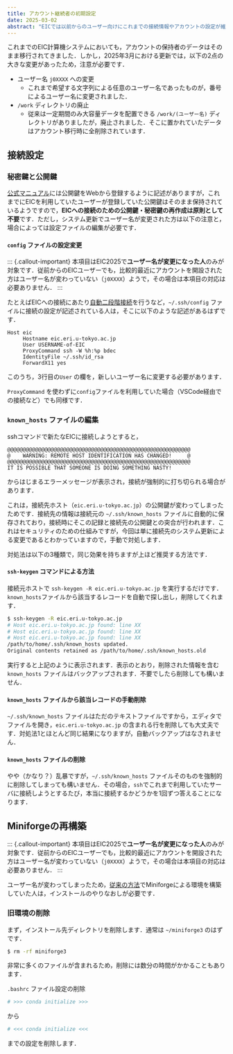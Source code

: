 ```yaml
---
title: アカウント継続者の初期設定
date: 2025-03-02
abstract: "EICでは以前からのユーザー向けにこれまでの接続情報やアカウントの設定が維持されています．一方，今回はシステム更新による大きな変更があったため，従来ユーザーは特別な作業が必要になる場合もあります．"
---
```


これまでのEIC計算機システムにおいても，アカウントの保持者のデータはそのまま移行されてきました．しかし，2025年3月における更新では，以下の2点の大きな変更があったため，注意が必要です．

- ユーザー名 `j0XXXX` への変更
  - これまで希望する文字列による任意のユーザー名であったものが，番号によるユーザー名に変更されました．
- `/work` ディレクトリの廃止
  - 従来は一定期間のみ大容量データを配置できる `/work/(ユーザー名)` ディレクトリがありましたが，廃止されました．そこに置かれていたデータはアカウント移行時に全削除されています．


## 接続設定

### 秘密鍵と公開鍵

[公式マニュアル](https://eic-support.eri.u-tokyo.ac.jp/wiki/?ログイン方法)には公開鍵をWebから登録するように記述がありますが，これまでにEICを利用していたユーザーが登録していた公開鍵はそのまま保持されているようですので，**EICへの接続のための公開鍵・秘密鍵の再作成は原則として不要**です．ただし，システム更新でユーザー名が変更された方は以下の注意と，場合によっては設定ファイルの編集が必要です．

#### `config` ファイルの設定変更

::: {.callout-important}
本項目はEIC2025で**ユーザー名が変更になった人**のみが対象です．従前からのEICユーザーでも，比較的最近にアカウントを開設された方はユーザー名が変わっていない（`j0XXXX`）ようで，その場合は本項目の対応は必要ありません．
:::

たとえばEICへの接続にあたり[自動二段階接続](../EIC2020/EIC2020-0A-two-step-connection.md)を行うなど，`~/.ssh/config` ファイルに接続の設定が記述されている人は，そこに以下のような記述があるはずです．

```
Host eic
     Hostname eic.eri.u-tokyo.ac.jp
     User USERNAME-of-EIC
     ProxyCommand ssh -W %h:%p bdec
     IdentityFile ~/.ssh/id_rsa
     ForwardX11 yes
```

このうち，3行目の`User` の欄を，新しいユーザー名に変更する必要があります．

`ProxyCommand` を使わずに`config`ファイルを利用していた場合（VSCode経由での接続など）でも同様です．

###  `known_hosts` ファイルの編集

sshコマンドで新たなEICに接続しようとすると，

```ssh
@@@@@@@@@@@@@@@@@@@@@@@@@@@@@@@@@@@@@@@@@@@@@@@@@@@@@@@@@@@
@    WARNING: REMOTE HOST IDENTIFICATION HAS CHANGED!     @
@@@@@@@@@@@@@@@@@@@@@@@@@@@@@@@@@@@@@@@@@@@@@@@@@@@@@@@@@@@
IT IS POSSIBLE THAT SOMEONE IS DOING SOMETHING NASTY!
```

からはじまるエラーメッセージが表示され，接続が強制的に打ち切られる場合があります．

これは，接続先ホスト（`eic.eri.u-tokyo.ac.jp`）の公開鍵が変わってしまったためです．接続先の情報は接続元の `~/.ssh/known_hosts` ファイルに自動的に保存されており，接続時にそこの記録と接続先の公開鍵との突合が行われます．これはセキュリティのための仕組みですが，今回は単に接続先のシステム更新による変更であるとわかっていますので，手動で対処します．

対処法は以下の3種類で，同じ効果を持ちますが上ほど推奨する方法です．

#### `ssh-keygen` コマンドによる方法

接続元ホストで `ssh-keygen -R eic.eri.u-tokyo.ac.jp` を実行するだけです．`known_hosts`ファイルから該当するレコードを自動で探し出し，削除してくれます．

```bash
$ ssh-keygen -R eic.eri.u-tokyo.ac.jp
# Host eic.eri.u-tokyo.ac.jp found: line XX
# Host eic.eri.u-tokyo.ac.jp found: line XX
# Host eic.eri.u-tokyo.ac.jp found: line XX
/path/to/home/.ssh/known_hosts updated.
Original contents retained as /path/to/home/.ssh/known_hosts.old
```

実行すると上記のように表示されます．表示のとおり，削除された情報を含む `known_hosts` ファイルはバックアップされます．不要でしたら削除しても構いません．

#### `known_hosts` ファイルから該当レコードの手動削除

`~/.ssh/known_hosts` ファイルはただのテキストファイルですから，エディタでファイルを開き，`eic.eri.u-tokyo.ac.jp` の含まれる行を削除しても大丈夫です．対処法1とほとんど同じ結果になりますが，自動バックアップはなされません．

#### `known_hosts` ファイルの削除

やや（かなり？）乱暴ですが，`~/.ssh/known_hosts` ファイルそのものを強制的に削除してしまっても構いません．その場合，`ssh`でこれまで利用していたサーバに接続しようとするたび，本当に接続するかどうかを1回ずつ答えることになります．

## Miniforgeの再構築

::: {.callout-important}
本項目はEIC2025で**ユーザー名が変更になった人**のみが対象です．従前からのEICユーザーでも，比較的最近にアカウントを開設された方はユーザー名が変わっていない（`j0XXXX`）ようで，その場合は本項目の対応は必要ありません．
:::

ユーザー名が変わってしまったため，[従来の方法](../EIC2020/EIC2020-03-environment.md)でMiniforgeによる環境を構築していた人は，インストールのやりなおしが必要です．

### 旧環境の削除

まず，インストール先ディレクトリを削除します．通常は `~/miniforge3` のはずです．

```bash
$ rm -rf miniforge3
```

非常に多くのファイルが含まれるため，削除には数分の時間がかかることもあります．


`.bashrc` ファイル設定の削除

```bash
# >>> conda initialize >>>
```

から

```bash
# <<< conda initialize <<<
```

までの設定を削除します．
